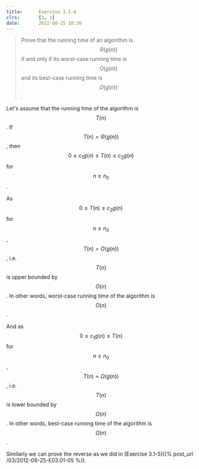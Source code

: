 ```yaml
---
title:      Exercise 3.1-6
clrs:       [3, 1]
date:       2012-08-25 18:30
---
```


>Prove that the running time of an algorithm is $$\Theta(g(n))$$ if and only if its worst-case running time is $$O(g(n))$$ and its best-case running time is $$\Omega(g(n))$$.

Let's assume that the running time of the algorithm is $$T(n)$$.
If $$T(n) = \Theta(g(n))$$, then $$0 \le c_1 g(n) \le T(n) \le c_2 g(n)$$ for $$n \ge n_0$$.

As $$0 \le T(n) \le c_2 g(n)$$ for $$n \ge n_0$$, $$T(n) = O(g(n))$$, i.e. $$T(n)$$ is upper bounded by $$O(n)$$. In other words, worst-case running time of the algorithm is $$O(n)$$.

And as $$0 \le c_1 g(n) \le T(n)$$ for $$n \ge n_0$$, $$T(n) = \Omega(g(n))$$, i.e. $$T(n)$$ is lower bounded by $$\Omega(n)$$. In other words, best-case running time of the algorithm is $$\Omega(n)$$.


Similarly we can prove the reverse as we did in [Exercise 3.1-5]({% post_url /03/2012-08-25-E03.01-05 %}).